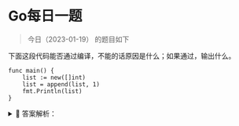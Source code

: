 # Go每日一题

> 今日（2023-01-19） 的题目如下

下面这段代码能否通过编译，不能的话原因是什么；如果通过，输出什么。

```golang
func main() {
	list := new([]int)
	list = append(list, 1)
	fmt.Println(list)
}
```

<details>
<summary style="cursor: pointer">🔑 答案解析：</summary>
<div>

不能通过编译，new([]int) 之后的 list 是一个 *[]int 类型的指针，不能对指针执行 append 操作。可以使用 make() 初始化之后再用。同样的，map 和 channel 建议使用 make() 或字面量的方式初始化，不要用 new() 。

### 验证

VSCode 会提示以下错误

```
var list *[]int
first argument to append must be a slice; have list (variable of type *[]int)compilerInvalidAppend
```

需要改用 make 初始化

```golang
package main

import (
	"fmt"
)

func main() {
	list := make([]int, 0) // <- 这里改用 make 初始化
	list = append(list, 1)
	fmt.Println(list)
}
```

</div>
</details>